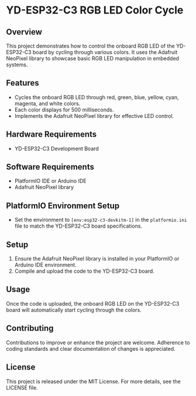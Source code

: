 # YD-ESP32-C3 RGB LED Color Cycle

## Overview
This project demonstrates how to control the onboard RGB LED of the YD-ESP32-C3 board by cycling through various colors. It uses the Adafruit NeoPixel library to showcase basic RGB LED manipulation in embedded systems.

## Features
- Cycles the onboard RGB LED through red, green, blue, yellow, cyan, magenta, and white colors.
- Each color displays for 500 milliseconds.
- Implements the Adafruit NeoPixel library for effective LED control.

## Hardware Requirements
- YD-ESP32-C3 Development Board

## Software Requirements
- PlatformIO IDE or Arduino IDE
- Adafruit NeoPixel library

## PlatformIO Environment Setup
- Set the environment to `[env:esp32-c3-devkitm-1]` in the `platformio.ini` file to match the YD-ESP32-C3 board specifications.

## Setup
1. Ensure the Adafruit NeoPixel library is installed in your PlatformIO or Arduino IDE environment.
2. Compile and upload the code to the YD-ESP32-C3 board.

## Usage
Once the code is uploaded, the onboard RGB LED on the YD-ESP32-C3 board will automatically start cycling through the colors.

## Contributing
Contributions to improve or enhance the project are welcome. Adherence to coding standards and clear documentation of changes is appreciated.

## License
This project is released under the MIT License. For more details, see the LICENSE file.
